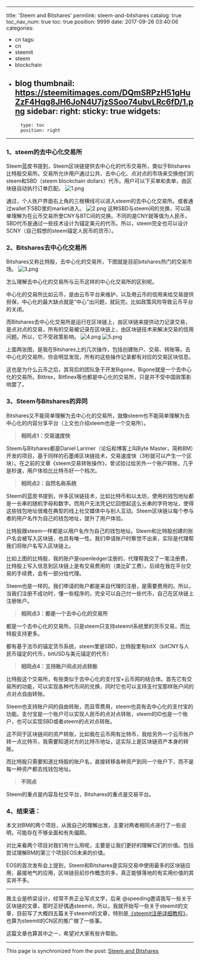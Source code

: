 
---
title: 'Steem and Bitshares'
permlink: steem-and-bitshares
catalog: true
toc_nav_num: true
toc: true
position: 9999
date: 2017-09-26 03:40:06
categories:
- cn
tags:
- cn
- steemit
- steem
- blockchain
- blog
thumbnail: https://steemitimages.com/DQmSRPzH51gHuZzF4Hqg8JH6JoN4U7jzSSoo74ubvLRc6fD/1.png
sidebar:
    right:
        sticky: true
widgets:
    -
        type: toc
        position: right
---


### 1、steem的去中心化交易所

Steem蓝皮书提到，Steem区块链提供去中心化的代币交易所，类似于Bitshares比特股交易所。交易所允许用户通过公共、去中心化、点对点的市场来交换他们的steem和SBD（steem blockchain dollars）代币。用户可以下买单和卖单，由区块链自动执行订单匹配。
![1.png](https://steemitimages.com/DQmSRPzH51gHuZzF4Hqg8JH6JoN4U7jzSSoo74ubvLRc6fD/1.png)

通过，个人账户界面右上角的三根横线可以进入steem的去中心化交易所。或者通过wallet下SBD里的market进入。
![2.png](https://steemitimages.com/DQmUdpA8YCccHybwCmn3ykM9j6BVC1d9jtFbDFA8PBBBioZ/2.png)
这种SBD与steem间的兑换，可以简单理解为在云币交易所里CNY与BTC间的兑换。不同的是CNY就等值为人民币，SBD代币是通过一些技术设计为锚定美元的代币。所以，steem完全也可以设计SCNY（自己假想的steem锚定人民币的货币）。

### 2、Bitshares去中心化交易所

Bitshares又称比特股，去中心化的交易所，下图就是目前bitshares热门的交易市场。
![3.png](https://steemitimages.com/DQmdLJq1cWZPzTB1whbv7EeBRLrqY243KpfJFDKqKC87E7r/3.png)

怎么理解去中心化的交易所与云币这样的中心化交易所的区别呢。

中心化的交易所比如云币，是由云币平台来维护，以及用云币的信用来给交易提供担保，中心化的最大缺点就是“中心”出问题，就玩完。比如政策风险导致云币平台的关闭。

而Bitshares去中心化交易所是运行在区块链上，由区块链来提供动力记录交易，是点对点的交易，所有的交易被记录在区块链上，由区块链技术来解决交易的信用问题。所以，它不受政策影响。
![4.png](https://steemitimages.com/DQmZWYMmpdJbxTU67nMoEnEBxiv6RjjPotrxc9NqjjcB3wY/4.png)
![5.png](https://steemitimages.com/DQmf7AyyeFxMBfx1S4o1eTHxEg4pu1fXMbkRUtrniBwMxzA/5.png)

上面两张图，是我在Bitshares上的几次操作，包括创建账户、交易、转账等。去中心化的交易所，你会明显发现，所有的这些操作记录都有对应的交易区块信息。

这也是为什么云币之后，其背后的团队急于开发Bigone，Bigone就是一个去中心化的交易所。Bittrex，Bitfinex等也都是中心化的交易所，只是并不受中国政策影响罢了。

### 3、Steem与Bitshares的异同

Bitshares又不能简单理解为去中心化的交易所，就像steem也不能简单理解为去中心化的内容分享平台（上文也介绍steem也是一个交易所）。

>**相同点1：交易速度快**

Steem与Bitshares都是Daniel Larimer（论坛和博客上叫Byte Master，简称BM）开发的项目，基于同样的石墨烯区块链技术，交易速度快（3秒就可以产生一个区块）。在之前的文章《steem交易转账操作》，曾试验过给另外一个账户转账，几乎是秒速，用户体验比比特币好一个档次。

>**相同点2：自然名称系统**

Steem的蓝皮书提到，许多区块链技术，比如比特币和以太坊，使用的钱包地址都是一长串的随机字母和数字。而用户无法凭记忆回想起这么长串的字符地址，使得这些钱包地址很难在典型的线上社交媒体中与别人互动。Steem区块链以每个参与者的用户名作为自己的钱包地址，提升了用户体验。

比特股跟steem一样都是以用户名作为自己的钱包地址。Steem和比特股创建的账户名会被写入区块链，也具有唯一性。我们申请账户时察觉不出来，实际是代理帮我们将账户名写入区块链上。

比如上图的比特股，我的账户是openledger注册的，代理帮我交了一笔注册费，比特股上写入信息到区块链上是有交易费用的（类比矿工费）。后续在我在平台交易的手续费，会有一部分给代理。

Steem也是一样的。我们申请的账户都是来自代理的注册，是需要费用的。所以，当我们注册不成功时，懂一些程序的，完全可以自己付一些代币，自己在区块链上注册账户。

>**相同点3：都是一个去中心化的交易所**

都是一个去中心化的交易所，只是steem只支持steemit系统里的货币交易，而比特股支持更多。

都有基于法币的锚定货币系统，steem里是SBD，比特股里有bitX（bitCNY与人民币锚定的代币，bitUSD与美元锚定的代币）

>**相同点4：支持账户间点对点转账**

比特股这个交易所，有些类似于去中心化的支付宝+云币网的结合体。首先它有交易所的功能，可以实现各种代币间的兑换，同时它也可以支持支付宝那样账户间的点对点自由转账。

Steem也支持账户间的自由转账，而且零费用，steem也具有去中心化的支付宝的功能。支付宝是一个账户可以实现人民币的点对点转账，steem的ID也是一个账户，也可以实现SBD或者steem的点对点转账。

这不同于区块链间的资产转账，比如我在云币网有比特币，我给另外一个云币账户转一点比特币，我需要知道对方的比特币地址，这实际上是区块链资产本身的转账。

而比特股只需要知道比特股的账户名，直接转移各种资产到同一个账户下，而不是每一种资产都去找钱包地址。

>**不同点**

Steem的重点是内容及社交平台，Bitshares的重点是交易平台。

### 4、结束语：

本文对BM的两个项目，从我自己的理解出发，主要对两者相同点进行了一些说明，可能存在不够全面和有失偏颇。

对比来看两个项目对我们有什么用呢，主要是让我们更好的理解它们的价值。包括尝试理解BM的第三个项目EOS未来的价值。

EOS的首次发布会上提到，Steem和Bitshares是实际交易中使用最多的区块链应用，最接地气的应用，区块链目前炒作概念的多，真正能够落地的有实用价值的其实并不多。

---

我主业是桥梁设计，经常不务正业写点文字，后来 @speeding邀请我写一些关于区块链的文章，那时正好偶遇steemit，所以，我就开始写一些关于steemit的文章，目前写了大概四五篇关于steemit的文章，特别是[《steemit注册详细教程》](http://mp.weixin.qq.com/s/lN5yBEbMJdu91hy-DeNU9g)，也算为steemit的CN区的推广做了一些事。

这篇文章也算其中之一，希望对大家有些许帮助。

- - -

This page is synchronized from the post: [Steem and Bitshares](https://steemit.com/@yellowbird/steem-and-bitshares)
